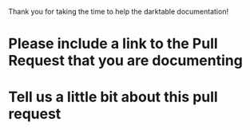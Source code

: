 Thank you for taking the time to help the darktable documentation!

# Please include a link to the Pull Request that you are documenting

# Tell us a little bit about this pull request
